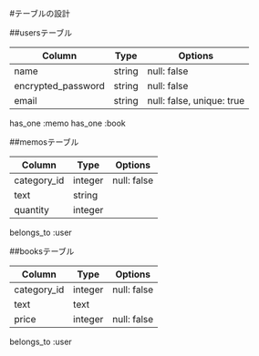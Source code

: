 #テーブルの設計

##usersテーブル

| Column             | Type       | Options     |
| ------------------ | ---------- | ----------- |
| name               | string     | null: false |
| encrypted_password | string     | null: false |
| email              | string     | null: false, unique: true |

has_one :memo
has_one :book

##memosテーブル

| Column             | Type       | Options     |
| ------------------ | ---------- | ----------- |
| category_id        | integer    | null: false |
| text               | string     |
| quantity           | integer    |

belongs_to :user

##booksテーブル

| Column             | Type       | Options     |
| ------------------ | ---------- | ----------- |
| category_id        | integer    | null: false |
| text               | text       |
| price              | integer    | null: false |

belongs_to :user
